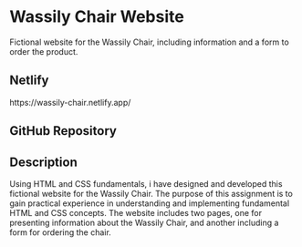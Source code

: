 <h1>Wassily Chair Website</h1>
<p>Fictional website for the Wassily Chair, including information and a form to order the product.</p>
<h2>Netlify</h2>
https://wassily-chair.netlify.app/
<h2>GitHub Repository</h2>
<h2>Description</h2>
<p>Using HTML and CSS fundamentals, i have designed and developed this fictional website for the Wassily Chair. The purpose of this assignment is to gain practical experience in understanding and implementing fundamental HTML and CSS concepts. The website includes two pages, one for presenting information about the Wassily Chair, and another including a form for ordering the chair.</p>

